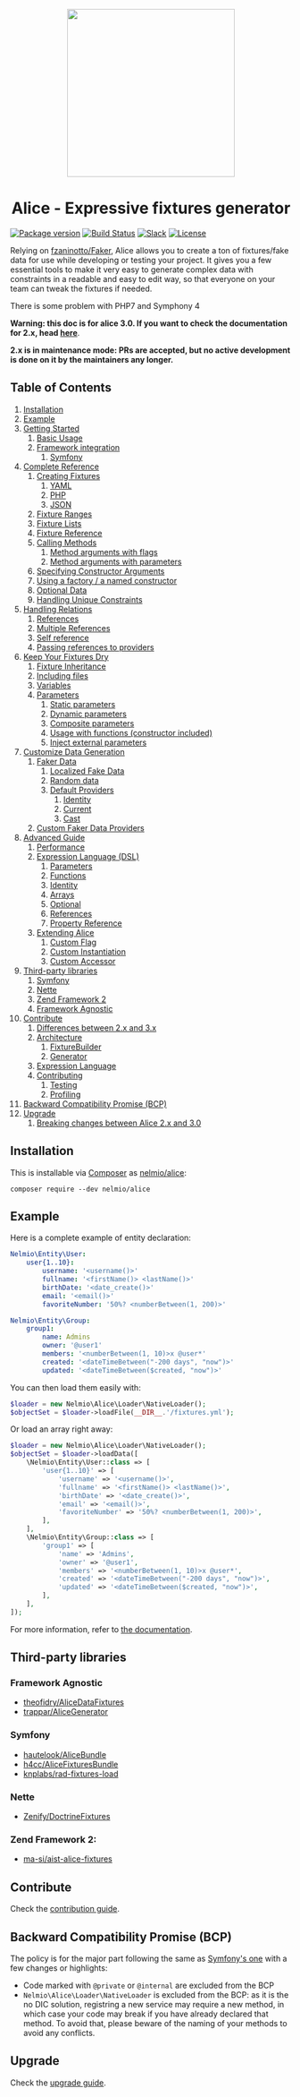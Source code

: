 <p align="center">
    <img src="doc/img/nelmio.png" width=300 />
</p>

<h1 align=center>Alice - Expressive fixtures generator</h1>

[![Package version](https://img.shields.io/packagist/v/nelmio/alice.svg?style=flat-square)](https://packagist.org/packages/nelmio/alice)
[![Build Status](https://img.shields.io/travis/nelmio/alice.svg?branch=master&style=flat-square)](https://travis-ci.org/nelmio/alice?branch=master)
[![Slack](https://img.shields.io/badge/slack-%23alice--fixtures-red.svg?style=flat-square)](https://symfony.com/slack-invite)
[![License](https://img.shields.io/badge/license-MIT-red.svg?style=flat-square)](LICENSE)


Relying on [fzaninotto/Faker](https://github.com/fzaninotto/Faker), Alice
allows you to create a ton of fixtures/fake data for use while developing
or testing your project. It gives you a few essential tools to make it
very easy to generate complex data with constraints in a readable and easy
to edit way, so that everyone on your team can tweak the fixtures if needed.

There is some problem with PHP7 and Symphony 4

**Warning: this doc is for alice 3.0. If you want to check the documentation
for 2.x, head [here](https://github.com/nelmio/alice/tree/2.x)**.

**2.x is in maintenance mode: PRs are accepted, but no active development is done on it by the maintainers any longer.**


## Table of Contents

1. [Installation](#installation)
1. [Example](#example)
1. [Getting Started](doc/getting-started.md)
    1. [Basic Usage](doc/getting-started.md#basic-usage)
    1. [Framework integration](doc/getting-started.md#framework-integration)
        1. [Symfony](doc/getting-started.md#symfony)
1. [Complete Reference](doc/complete-reference.md)
    1. [Creating Fixtures](doc/complete-reference.md#creating-fixtures)
        1. [YAML](doc/complete-reference.md#yaml)
        1. [PHP](doc/complete-reference.md#php)
        1. [JSON](doc/complete-reference.md#json)
    1. [Fixture Ranges](doc/complete-reference.md#fixture-ranges)
    1. [Fixture Lists](doc/complete-reference.md#fixture-lists)
    1. [Fixture Reference](doc/complete-reference.md#fixture-reference)
    1. [Calling Methods](doc/complete-reference.md#calling-methods)
        1. [Method arguments with flags](doc/complete-reference.md#method-arguments-with-flags)
        1. [Method arguments with parameters](doc/complete-reference.md#method-arguments-with-parameters)
    1. [Specifying Constructor Arguments](doc/complete-reference.md#specifying-constructor-arguments)
    1. [Using a factory / a named constructor](doc/complete-reference.md#using-a-factory--a-named-constructor)
    1. [Optional Data](doc/complete-reference.md#optional-data)
    1. [Handling Unique Constraints](doc/complete-reference.md#handling-unique-constraints)
1. [Handling Relations](doc/relations-handling.md)
    1. [References](doc/relations-handling.md#references)
    1. [Multiple References](doc/relations-handling.md#multiple-references)
    1. [Self reference](doc/relations-handling.md#self-reference)
    1. [Passing references to providers](doc/relations-handling.md#passing-references-to-providers)
1. [Keep Your Fixtures Dry](doc/fixtures-refactoring.md)
    1. [Fixture Inheritance](doc/fixtures-refactoring.md#fixture-inheritance)
    1. [Including files](doc/fixtures-refactoring.md#including-files)
    1. [Variables](doc/fixtures-refactoring.md#variables)
    1. [Parameters](doc/fixtures-refactoring.md#parameters)
        1. [Static parameters](doc/fixtures-refactoring.md#static-parameters)
        1. [Dynamic parameters](doc/fixtures-refactoring.md#dynamic-parameters)
        1. [Composite parameters](doc/fixtures-refactoring.md#composite-parameters)
        1. [Usage with functions (constructor included)](doc/fixtures-refactoring.md#usage-with-functions-constructor-included)
        1. [Inject external parameters](#inject-external-parameters)
1. [Customize Data Generation](doc/customizing-data-generation.md)
    1. [Faker Data](doc/customizing-data-generation.md#faker-data)
        1. [Localized Fake Data](doc/customizing-data-generation.md#localized-fake-data)
        1. [Random data](doc/customizing-data-generation.md#random-data)
        1. [Default Providers](doc/customizing-data-generation.md#default-providers)
            1. [Identity](doc/customizing-data-generation.md#identity)
            1. [Current](doc/customizing-data-generation.md#current)
            1. [Cast](doc/customizing-data-generation.md#cast)
    1. [Custom Faker Data Providers](doc/customizing-data-generation.md#custom-faker-data-providers)
1. [Advanced Guide](doc/advanced-guide.md#advanced-guide)
    1. [Performance](doc/advanced-guide.md#performance)
    1. [Expression Language (DSL)](doc/advanced-guide.md#expression-language-dsl)
        1. [Parameters](doc/advanced-guide.md#parameters)
        1. [Functions](doc/advanced-guide.md#functions)
        1. [Identity](doc/advanced-guide.md#identity)
        1. [Arrays](doc/advanced-guide.md#arrays)
        1. [Optional](doc/advanced-guide.md#optional)
        1. [References](doc/advanced-guide.md#references)
        1. [Property Reference](doc/advanced-guide.md#property-reference)
    1. [Extending Alice](doc/advanced-guide.md#extending-alice)
        1. [Custom Flag](doc/advanced-guide.md#custom-flag)
        1. [Custom Instantiation](doc/advanced-guide.md#custom-instantiator)
        1. [Custom Accessor](doc/advanced-guide.md#custom-accessor)
1. [Third-party libraries](#third-party-libraries)
    1. [Symfony](#symfony)
    1. [Nette](#nette)
    1. [Zend Framework 2](#zend-framework-2)
    1. [Framework Agnostic](#framework-agnostic)
1. [Contribute](CONTRIBUTING.md#contribute)
    1. [Differences between 2.x and 3.x](CONTRIBUTING.md#differences-between-2x-and-3x)
    1. [Architecture](CONTRIBUTING.md#architecture)
        1. [FixtureBuilder](CONTRIBUTING.md#fixturebuilder)
        1. [Generator](CONTRIBUTING.md#generator)
    1. [Expression Language](CONTRIBUTING.md#expression-language)
    1. [Contributing](CONTRIBUTING.md#contributing)
        1. [Testing](CONTRIBUTING.md#testing)
        1. [Profiling](CONTRIBUTING.md#profiling)
1. [Backward Compatibility Promise (BCP)](#backward-compatibility-promise-bcp)
1. [Upgrade](#upgrade)
    1. [Breaking changes between Alice 2.x and 3.0](UPGRADE.md#breaking-changes-between-alice-2x-and-30)


## Installation

This is installable via [Composer](https://getcomposer.org/) as
[nelmio/alice](https://packagist.org/packages/nelmio/alice):

    composer require --dev nelmio/alice


## Example

Here is a complete example of entity declaration:

```yaml
Nelmio\Entity\User:
    user{1..10}:
        username: '<username()>'
        fullname: '<firstName()> <lastName()>'
        birthDate: '<date_create()>'
        email: '<email()>'
        favoriteNumber: '50%? <numberBetween(1, 200)>'

Nelmio\Entity\Group:
    group1:
        name: Admins
        owner: '@user1'
        members: '<numberBetween(1, 10)>x @user*'
        created: '<dateTimeBetween("-200 days", "now")>'
        updated: '<dateTimeBetween($created, "now")>'
```

You can then load them easily with:

```php
$loader = new Nelmio\Alice\Loader\NativeLoader();
$objectSet = $loader->loadFile(__DIR__.'/fixtures.yml');
```

Or load an array right away:

```php
$loader = new Nelmio\Alice\Loader\NativeLoader();
$objectSet = $loader->loadData([
    \Nelmio\Entity\User::class => [
        'user{1..10}' => [
            'username' => '<username()>',
            'fullname' => '<firstName()> <lastName()>',
            'birthDate' => '<date_create()>',
            'email' => '<email()>',
            'favoriteNumber' => '50%? <numberBetween(1, 200)>',
        ],
    ],
    \Nelmio\Entity\Group::class => [
        'group1' => [
            'name' => 'Admins',
            'owner' => '@user1',
            'members' => '<numberBetween(1, 10)>x @user*',
            'created' => '<dateTimeBetween("-200 days", "now")>',
            'updated' => '<dateTimeBetween($created, "now")>',
        ],
    ],
]);
```

For more information, refer to [the documentation](#table-of-contents).


## Third-party libraries

### Framework Agnostic

- [theofidry/AliceDataFixtures](https://github.com/theofidry/AliceDataFixtures)
- [trappar/AliceGenerator](https://github.com/trappar/AliceGenerator)

### Symfony

- [hautelook/AliceBundle](https://github.com/hautelook/AliceBundle)
- [h4cc/AliceFixturesBundle](https://github.com/h4cc/AliceFixturesBundle)
- [knplabs/rad-fixtures-load](https://github.com/KnpLabs/rad-fixtures-load)


### Nette

-  [Zenify/DoctrineFixtures](https://github.com/Zenify/DoctrineFixtures)

### Zend Framework 2:

- [ma-si/aist-alice-fixtures](https://github.com/ma-si/aist-alice-fixtures)


## Contribute

Check the [contribution guide](CONTRIBUTING.md).


## Backward Compatibility Promise (BCP)

The policy is for the major part following the same as [Symfony's one][symfony-bc-policy] with a few changes or
highlights:

- Code marked with `@private` or `@internal` are excluded from the BCP
- `Nelmio\Alice\Loader\NativeLoader` is excluded from the BCP: as it is the no DIC solution, registring a new service
  may require a new method, in which case your code may break if you have already declared that method. To avoid that,
  please beware of the naming of your methods to avoid any conflicts.


## Upgrade

Check the [upgrade guide](UPGRADE.md).


[symfony-bc-policy]: https://symfony.com/doc/current/contributing/code/bc.html
